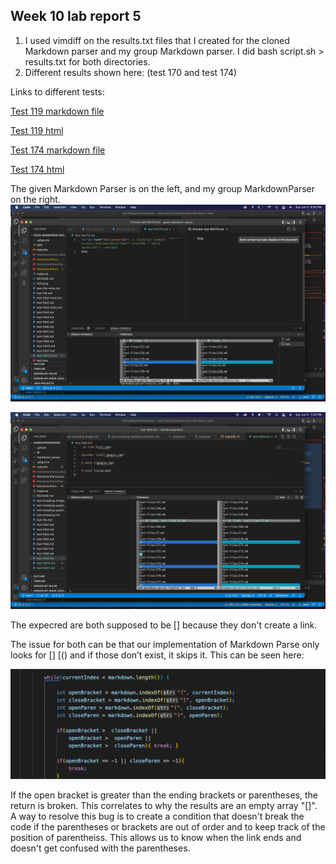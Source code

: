 ## Week 10 lab report 5
1. I used vimdiff on the results.txt files that I created for the cloned Markdown parser and my group Markdown parser. I did bash script.sh > results.txt for both directories. 
2. Different results shown here: (test 170 and test 174)



Links to different tests:


[Test 119 markdown file](https://github.com/nidhidhamnani/markdown-parser/blob/main/test-files/119.md)


[Test 119 html](https://github.com/nidhidhamnani/markdown-parser/blob/main/test-files/119.html.test)


[Test 174 markdown file](https://github.com/nidhidhamnani/markdown-parser/blob/main/test-files/174.md)


[Test 174 html](https://github.com/nidhidhamnani/markdown-parser/blob/main/test-files/174.html.test)



The given Markdown Parser is on the left, and my group MarkdownParser on the right. 
![Image](vimdiff2.png)


![Image](vimdiff.png)



The expecred are both supposed to be [] because they don't create a link. 



The issue for both can be that our implementation of Markdown Parse only looks for [] [() and if those don’t exist, it skips it. 
This can be seen here: 


![Image](problem.png)

If the open bracket is greater than the ending brackets or parentheses, the return is broken. This correlates to why the results are an empty array "[]". 
A way to resolve this bug is to create a condition that doesn't break the code if the parentheses or brackets are out of order and to keep track of the position of parentheiss. This allows us to know when the link ends and doesn't get confused with the parentheses. 

